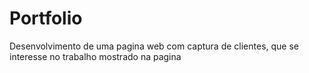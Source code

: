 # Portfolio
Desenvolvimento de uma pagina web com captura de clientes, que se interesse no trabalho mostrado na pagina
